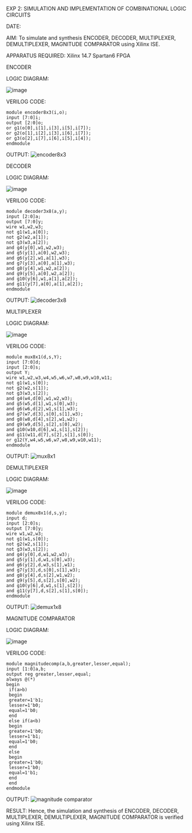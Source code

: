 EXP 2:                          SIMULATION AND IMPLEMENTATION OF  COMBINATIONAL LOGIC CIRCUITS

DATE: 

AIM: 
 To simulate and synthesis ENCODER, DECODER, MULTIPLEXER, DEMULTIPLEXER, MAGNITUDE COMPARATOR using Xilinx ISE.

APPARATUS REQUIRED:
Xilinx 14.7
Spartan6 FPGA

ENCODER

LOGIC DIAGRAM:

![image](https://github.com/navaneethans/VLSI-LAB-EXP-2/assets/6987778/3cd1f95e-7531-4cad-9154-fdd397ac439e)

VERILOG CODE:
```
module encoder8x3(i,o);
input [7:0]i;
output [2:0]o;
or g1(o[0],i[1],i[3],i[5],i[7]);
or g2(o[1],i[2],i[3],i[6],i[7]);
or g3(o[2],i[7],i[6],i[5],i[4]);
endmodule
```
OUTPUT:
![encoder8x3](https://github.com/navaneethans/VLSI-LAB-EXP-2/assets/159280328/2708c82c-4ad7-4721-83cd-cd4573f8f6e8)

DECODER

LOGIC DIAGRAM:

![image](https://github.com/navaneethans/VLSI-LAB-EXP-2/assets/6987778/45a5e6cf-bbe0-4fd5-ac84-e5ad4477483b)

VERILOG CODE:
```
module decoder3x8(a,y);
input [2:0]a;
output [7:0]y;
wire w1,w2,w3;
not g1(w1,a[0]);
not g2(w2,a[1]);
not g3(w3,a[2]);
and g4(y[0],w1,w2,w3);
and g5(y[1],a[0],w2,w3);
and g6(y[2],w1,a[1],w3);
and g7(y[3],a[0],a[1],w3);
and g8(y[4],w1,w2,a[2]); 
and g9(y[5],a[0],w2,a[2]);
and g10(y[6],w1,a[1],a[2]);
and g11(y[7],a[0],a[1],a[2]);
endmodule
```
OUTPUT:
![decoder3x8](https://github.com/navaneethans/VLSI-LAB-EXP-2/assets/159280328/2a3523e8-4796-4e56-b553-e8f67d8db552)

MULTIPLEXER

LOGIC DIAGRAM:

![image](https://github.com/navaneethans/VLSI-LAB-EXP-2/assets/6987778/427f75b2-8e67-44b9-ac45-a66651787436)

VERILOG CODE:
```
module mux8x1(d,s,Y);
input [7:0]d;
input [2:0]s;
output Y;
wire w1,w2,w3,w4,w5,w6,w7,w8,w9,w10,w11;
not g1(w1,s[0]);
not g2(w2,s[1]);
not g3(w3,s[2]);
and g4(w4,d[0],w1,w2,w3);
and g5(w5,d[1],w1,s[0],w3);
and g6(w6,d[2],w1,s[1],w3);
and g7(w7,d[3],s[0],s[1],w3);
and g8(w8,d[4],s[2],w1,w2);
and g9(w9,d[5],s[2],s[0],w2);
and g10(w10,d[6],w1,s[1],s[2]);
and g11(w11,d[7],s[2],s[1],s[0]);
or g12(Y,w4,w5,w6,w7,w8,w9,w10,w11);
endmodule
```
OUTPUT:
![mux8x1](https://github.com/navaneethans/VLSI-LAB-EXP-2/assets/159280328/2778c146-0eeb-404d-be18-0102be4261b1)

DEMULTIPLEXER

LOGIC DIAGRAM:

![image](https://github.com/navaneethans/VLSI-LAB-EXP-2/assets/6987778/1c45a7fc-08ac-4f76-87f2-c084e7150557)

VERILOG CODE:
```
module demux8x1(d,s,y);
input d;
input [2:0]s;
output [7:0]y;
wire w1,w2,w3;
not g1(w1,s[0]);
not g2(w2,s[1]);
not g3(w3,s[2]);
and g4(y[0],d,w1,w2,w3);
and g5(y[1],d,w1,s[0],w3);
and g6(y[2],d,w3,s[1],w1);
and g7(y[3],d,s[0],s[1],w3);
and g8(y[4],d,s[2],w1,w2);
and g9(y[5],d,s[2],s[0],w2);
and g10(y[6],d,w1,s[1],s[2]);
and g11(y[7],d,s[2],s[1],s[0]);
endmodule
```
OUTPUT:
![demux1x8](https://github.com/navaneethans/VLSI-LAB-EXP-2/assets/159280328/e4103733-bbec-4be7-8b12-ec1e4f77736b)


MAGNITUDE COMPARATOR

LOGIC DIAGRAM:

![image](https://github.com/navaneethans/VLSI-LAB-EXP-2/assets/6987778/b2fe7a05-6bf7-4dcb-8f5d-28abbf7ea8c2)

VERILOG CODE:
```
module magnitudecomp(a,b,greater,lesser,equal);
input [1:0]a,b;
output reg greater,lesser,equal;
always @(*)
begin 
 if(a>b)
 begin 
 greater=1'b1;
 lesser=1'b0;
 equal=1'b0;
 end 
 else if(a<b)
 begin 
 greater=1'b0;
 lesser=1'b1;
 equal=1'b0;
 end
 else
 begin
 greater=1'b0;
 lesser=1'b0;
 equal=1'b1; 
 end
 end 
endmodule
```
OUTPUT:
![magnitude comparator](https://github.com/navaneethans/VLSI-LAB-EXP-2/assets/159280328/792071df-952f-47e9-9394-676fd68bafaa)

RESULT:
 Hence, the simulation and synthesis of ENCODER, DECODER, MULTIPLEXER, 
DEMULTIPLEXER, MAGNITUDE COMPARATOR is verified using Xilinx ISE.


